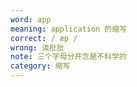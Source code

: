 ```yaml
---
word: app
meaning: application 的缩写
correct: / æp /
wrong: 诶批批
note: 三个字母分开念是不科学的
category: 缩写
---
```

